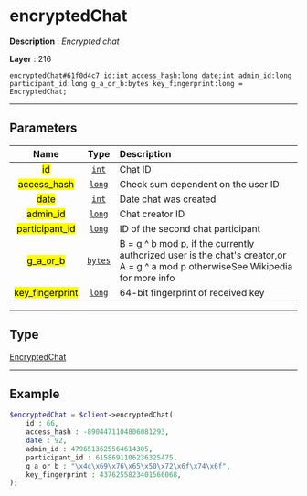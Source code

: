 # encryptedChat

**Description** : *Encrypted chat*

**Layer** : 216

```tl
encryptedChat#61f0d4c7 id:int access_hash:long date:int admin_id:long participant_id:long g_a_or_b:bytes key_fingerprint:long = EncryptedChat;
```

---

## Parameters

| Name | Type | Description |
| :---: | :---: | :--- |
| <mark>id</mark> | [`int`](type/int) | Chat ID |
| <mark>access_hash</mark> | [`long`](type/long) | Check sum dependent on the user ID |
| <mark>date</mark> | [`int`](type/int) | Date chat was created |
| <mark>admin_id</mark> | [`long`](type/long) | Chat creator ID |
| <mark>participant_id</mark> | [`long`](type/long) | ID of the second chat participant |
| <mark>g_a_or_b</mark> | [`bytes`](type/bytes) | B = g ^ b mod p, if the currently authorized user is the chat's creator,or A = g ^ a mod p otherwiseSee Wikipedia for more info |
| <mark>key_fingerprint</mark> | [`long`](type/long) | 64-bit fingerprint of received key |

---

## Type

[EncryptedChat](type/EncryptedChat)

---

## Example

```php
$encryptedChat = $client->encryptedChat(
	id : 66,
	access_hash : -8904471104806081293,
	date : 92,
	admin_id : 4796513625564614305,
	participant_id : 6158691106236325475,
	g_a_or_b : "\x4c\x69\x76\x65\x50\x72\x6f\x74\x6f",
	key_fingerprint : 4376255823401566068,
);
```